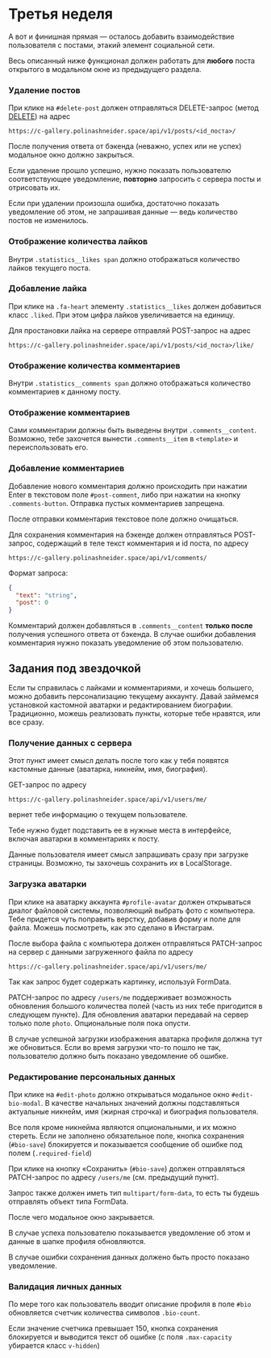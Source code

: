 # Третья неделя

А вот и финишная прямая — осталось добавить взаимодействие пользователя с постами, этакий элемент социальной сети.

Весь описанный ниже функционал должен работать для **любого** поста открытого в модальном окне из предыдущего раздела.

### Удаление постов

При клике на `#delete-post` должен отправляться DELETE-запрос (метод [DELETE](https://developer.mozilla.org/en-US/docs/Web/HTTP/Methods/DELETE)) на адрес

```
https://c-gallery.polinashneider.space/api/v1/posts/<id_поста>/
```

После получения ответа от бэкенда (неважно, успех или не успех) модальное окно должно закрыться.

Если удаление прошло успешно, нужно показать пользователю соответствующее уведомление, **повторно** запросить с сервера посты и отрисовать их.

Если при удалении произошла ошибка, достаточно показать уведомление об этом, не запрашивая данные — ведь количество постов не изменилось.

### Отображение количества лайков

Внутри `.statistics__likes span` должно отображаться количество лайков текущего поста.

### Добавление лайка

При клике на `.fa-heart` элементу `.statistics__likes` должен добавиться класс `.liked`. При этом цифра лайков увеличивается на единицу.

Для простановки лайка на сервере отправляй POST-запрос на адрес

```
https://c-gallery.polinashneider.space/api/v1/posts/<id_поста>/like/
```

### Отображение количества комментариев

Внутри `.statistics__comments span` должно отображаться количество комментариев к данному посту.

### Отображение комментариев

Сами комментарии должны быть выведены внутри `.comments__content`. Возможно, тебе захочется вынести `.comments__item` в `<template>` и переиспользовать его.

### Добавление комментариев

Добавление нового комментария должно происходить при нажатии Enter в текстовом поле `#post-comment`, либо при нажатии на кнопку `.comments-button`. Отправка пустых комментариев запрещена.

После отправки комментария текстовое поле должно очищаться.

Для сохранения комментария на бэкенде должен отправляться POST-запрос, содержащий в теле текст комментария и id поста, по адресу

```
https://c-gallery.polinashneider.space/api/v1/comments/
```

Формат запроса:

```json
{
  "text": "string",
  "post": 0
}
```

Комментарий должен добавляться в `.comments__content` **только после** получения успешного ответа от бэкенда. В случае ошибки добавления комментария нужно показать уведомление об этом пользователю.

## Задания под звездочкой

Если ты справилась с лайками и комментариями, и хочешь большего, можно добавить персонализацию текущему аккаунту. Давай займемся установкой кастомной аватарки и редактированием биографии. Традиционно, можешь реализовать пункты, которые тебе нравятся, или все сразу.

### Получение данных с сервера

Этот пункт имеет смысл делать после того как у тебя появятся кастомные данные (аватарка, никнейм, имя, биография).

GET-запрос по адресу

```
https://c-gallery.polinashneider.space/api/v1/users/me/
```

вернет тебе информацию о текущем пользователе.

Тебе нужно будет подставить ее в нужные места в интерфейсе, включая аватарки в комментариях к посту.

Данные пользователя имеет смысл запрашивать сразу при загрузке страницы. Возможно, ты захочешь сохранить их в LocalStorage.

### Загрузка аватарки

При клике на аватарку аккаунта `#profile-avatar` должен открываться диалог файловой системы, позволяющий выбрать фото с компьютера. Тебе придется чуть поправить верстку, добавив форму и поле для файла. Можешь посмотреть, как это сделано в Инстаграм.

После выбора файла с компьютера должен отправляться PATCH-запрос на сервер с данными загруженного файла по адресу

```
https://c-gallery.polinashneider.space/api/v1/users/me/
```

Так как запрос будет содержать картинку, используй FormData.

PATCH-запрос по адресу `/users/me` поддерживает возможность обновления большого количества полей (часть из них тебе пригодится в следующем пункте). Для обновления аватарки передавай на сервер только поле `photo`. Опциональные поля пока опусти.

В случае успешной загрузки изображения аватарка профиля должна тут же обновиться. Если во время загрузки что-то пошло не так, пользователю должно быть показано уведомление об ошибке.

### Редактирование персональных данных

При клике на `#edit-photo` должно открываться модальное окно `#edit-bio-modal`. В качестве начальных значений должны подставляться актуальные никнейм, имя (жирная строчка) и биография пользователя.

Все поля кроме никнейма являются опциональными, и их можно стереть. Если не заполнено обязательное поле, кнопка сохранения (`#bio-save`) блокируется и показывается сообщение об ошибке под полем (`.required-field`)

При клике на кнопку «Сохранить» (`#bio-save`) должен отправляться PATCH-запрос по адресу `/users/me` (см. предыдущий пункт).

Запрос также должен иметь тип `multipart/form-data`, то есть ты будешь отправлять объект типа FormData.

После чего модальное окно закрывается.

В случае успеха пользователю показывается уведомление об этом и данные в шапке профиля обновляются.

В случае ошибки сохранения данных должено быть просто показано уведомление.

### Валидация личных данных

По мере того как пользователь вводит описание профиля в поле `#bio` обновляется счетчик количества символов `.bio-count`.

Если значение счетчика превышает 150, кнопка сохранения блокируется и выводится текст об ошибке (с поля `.max-capacity` убирается класс `v-hidden`)
